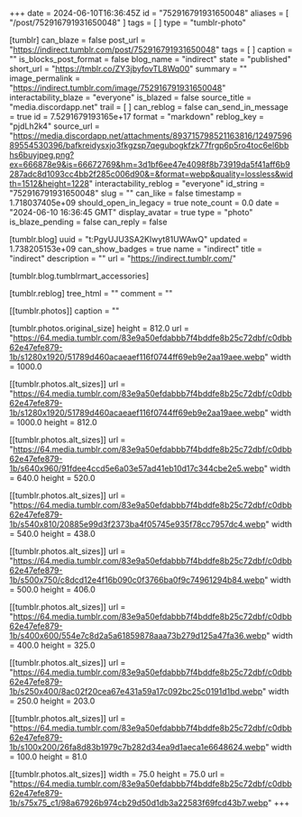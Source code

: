 +++
date = 2024-06-10T16:36:45Z
id = "752916791931650048"
aliases = [ "/post/752916791931650048" ]
tags = [ ]
type = "tumblr-photo"

[tumblr]
can_blaze = false
post_url = "https://indirect.tumblr.com/post/752916791931650048"
tags = [ ]
caption = ""
is_blocks_post_format = false
blog_name = "indirect"
state = "published"
short_url = "https://tmblr.co/ZY3jbyfovTL8Wq00"
summary = ""
image_permalink = "https://indirect.tumblr.com/image/752916791931650048"
interactability_blaze = "everyone"
is_blazed = false
source_title = "media.discordapp.net"
trail = [ ]
can_reblog = false
can_send_in_message = true
id = 7.5291679193165e+17
format = "markdown"
reblog_key = "pjdLh2k4"
source_url = "https://media.discordapp.net/attachments/893715798521163816/1249759689554530396/bafkreidysxjo3fkgzsp7qegubogkfzk77frgp6p5ro4toc6el6bbhs6buyjpeg.png?ex=666878e9&is=66672769&hm=3d1bf6ee47e4098f8b73919da5f41aff6b9287adc8d1093cc4bb2f285c006d90&=&format=webp&quality=lossless&width=1512&height=1228"
interactability_reblog = "everyone"
id_string = "752916791931650048"
slug = ""
can_like = false
timestamp = 1.718037405e+09
should_open_in_legacy = true
note_count = 0.0
date = "2024-06-10 16:36:45 GMT"
display_avatar = true
type = "photo"
is_blaze_pending = false
can_reply = false

[tumblr.blog]
uuid = "t:PgyUJU3SA2Klwyt81UWAwQ"
updated = 1.738205153e+09
can_show_badges = true
name = "indirect"
title = "indirect"
description = ""
url = "https://indirect.tumblr.com/"

[tumblr.blog.tumblrmart_accessories]

[tumblr.reblog]
tree_html = ""
comment = ""

[[tumblr.photos]]
caption = ""

[tumblr.photos.original_size]
height = 812.0
url = "https://64.media.tumblr.com/83e9a50efdabbb7f4bddfe8b25c72dbf/c0dbb62e47efe879-1b/s1280x1920/51789d460acaeaef116f0744ff69eb9e2aa19aee.webp"
width = 1000.0

[[tumblr.photos.alt_sizes]]
url = "https://64.media.tumblr.com/83e9a50efdabbb7f4bddfe8b25c72dbf/c0dbb62e47efe879-1b/s1280x1920/51789d460acaeaef116f0744ff69eb9e2aa19aee.webp"
width = 1000.0
height = 812.0

[[tumblr.photos.alt_sizes]]
url = "https://64.media.tumblr.com/83e9a50efdabbb7f4bddfe8b25c72dbf/c0dbb62e47efe879-1b/s640x960/91fdee4ccd5e6a03e57ad41eb10d17c344cbe2e5.webp"
width = 640.0
height = 520.0

[[tumblr.photos.alt_sizes]]
url = "https://64.media.tumblr.com/83e9a50efdabbb7f4bddfe8b25c72dbf/c0dbb62e47efe879-1b/s540x810/20885e99d3f2373ba4f05745e935f78cc7957dc4.webp"
width = 540.0
height = 438.0

[[tumblr.photos.alt_sizes]]
url = "https://64.media.tumblr.com/83e9a50efdabbb7f4bddfe8b25c72dbf/c0dbb62e47efe879-1b/s500x750/c8dcd12e4f16b090c0f3766ba0f9c74961294b84.webp"
width = 500.0
height = 406.0

[[tumblr.photos.alt_sizes]]
url = "https://64.media.tumblr.com/83e9a50efdabbb7f4bddfe8b25c72dbf/c0dbb62e47efe879-1b/s400x600/554e7c8d2a5a61859878aaa73b279d125a47fa36.webp"
width = 400.0
height = 325.0

[[tumblr.photos.alt_sizes]]
url = "https://64.media.tumblr.com/83e9a50efdabbb7f4bddfe8b25c72dbf/c0dbb62e47efe879-1b/s250x400/8ac02f20cea67e431a59a17c092bc25c0191d1bd.webp"
width = 250.0
height = 203.0

[[tumblr.photos.alt_sizes]]
url = "https://64.media.tumblr.com/83e9a50efdabbb7f4bddfe8b25c72dbf/c0dbb62e47efe879-1b/s100x200/26fa8d83b1979c7b282d34ea9d1aeca1e6648624.webp"
width = 100.0
height = 81.0

[[tumblr.photos.alt_sizes]]
width = 75.0
height = 75.0
url = "https://64.media.tumblr.com/83e9a50efdabbb7f4bddfe8b25c72dbf/c0dbb62e47efe879-1b/s75x75_c1/98a67926b974cb29d50d1db3a22583f69fcd43b7.webp"
+++
